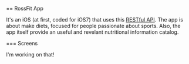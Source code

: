 == RossFit App

It's an iOS (at first, coded for iOS7) that uses this [RESTful API](https://github.com/tehAnswer/RossFit). The app is about make diets, focused for people passionate about sports. Also, the app itself provide an useful and revelant nutritional information catalog. 


=== Screens

I'm working on that!
